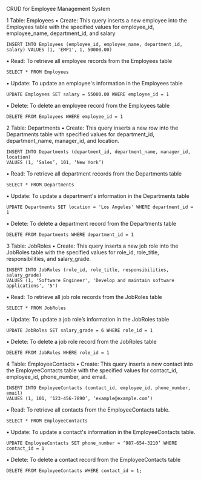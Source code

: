 CRUD for Employee Management System

1	Table: Employees
•	Create: This query inserts a new employee into the Employees table with the specified values for employee_id, employee_name, department_id, and 	salary
	
 	INSERT INTO Employees (employee_id, employee_name, department_id, salary) VALUES (1, 'EMP1', 1, 50000.00)

•	Read: To retrieve all employee records from the Employees table

	SELECT * FROM Employees

•	Update: To update an employee's information in the Employees table

	UPDATE Employees SET salary = 55000.00 WHERE employee_id = 1

•	Delete: To delete an employee record from the Employees table

	DELETE FROM Employees WHERE employee_id = 1

2	Table: Departments
•	Create: This query inserts a new row into the Departments table with specified values for department_id, department_name, manager_id, and location.

	INSERT INTO Departments (department_id, department_name, manager_id, location)
	VALUES (1, ‘Sales’, 101, ‘New York’)

•	Read: To retrieve all department records from the Departments table

	SELECT * FROM Departments

•	Update: To update a department's information in the Departments table

	UPDATE Departments SET location = 'Los Angeles' WHERE department_id = 1

•	Delete: To delete a department record from the Departments table

	DELETE FROM Departments WHERE department_id = 1

3	Table: JobRoles
•	Create: This query inserts a new job role into the JobRoles table with the specified values for role_id, role_title, responsibilities, and salary_grade.
 
	INSERT INTO JobRoles (role_id, role_title, responsibilities, salary_grade) 
	VALUES (1, 'Software Engineer', 'Develop and maintain software applications', '5')

•	Read: To retrieve all job role records from the JobRoles table

	SELECT * FROM JobRoles

•	Update: To update a job role’s information in the JobRoles table

	UPDATE JobRoles SET salary_grade = 6 WHERE role_id = 1

•	Delete: To delete a job role record from the JobRoles table

	DELETE FROM JobRoles WHERE role_id = 1

4	Table: EmployeeContacts
•	Create: This query inserts a new contact into the EmployeeContacts table with the specified values for contact_id, employee_id, phone_number, and email.

	INSERT INTO EmployeeContacts (contact_id, employee_id, phone_number, email)
	VALUES (1, 101, ‘123-456-7890’, ‘example@example.com’)

•	Read: To retrieve all contacts from the EmployeeContacts table.

	SELECT * FROM EmployeeContacts

•	Update: To update a contact's information in the EmployeeContacts table.

	UPDATE EmployeeContacts SET phone_number = ‘987-654-3210’ WHERE contact_id = 1

•	Delete: To delete a contact record from the EmployeeContacts table

	DELETE FROM EmployeeContacts WHERE contact_id = 1;

